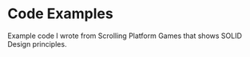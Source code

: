 # Code Examples

Example code I wrote from Scrolling Platform Games that shows SOLID Design principles.
